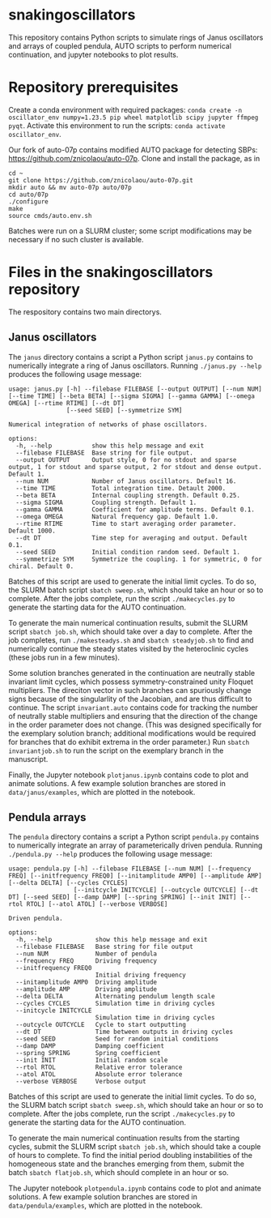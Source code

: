 # snakingoscillators
This repository contains Python scripts to simulate rings of Janus oscillators and arrays of coupled pendula, AUTO scripts to perform numerical continuation, and jupyter notebooks to plot results.

# Repository prerequisites 
Create a conda environment with required packages:
`conda create -n oscillator_env numpy=1.23.5 pip wheel matplotlib scipy jupyter ffmpeg pyqt`.  Activate this environment to run the scripts: `conda activate oscillator_env`. 

Our fork of auto-07p contains modified AUTO package for detecting SBPs: https://github.com/znicolaou/auto-07p. Clone and install the package, as in
```
cd ~
git clone https://github.com/znicolaou/auto-07p.git
mkdir auto && mv auto-07p auto/07p
cd auto/07p
./configure
make
source cmds/auto.env.sh
```
Batches were run on a SLURM cluster; some script modifications may be necessary if no such cluster is available.

# Files in the snakingoscillators repository
The respository contains two main directorys.

## Janus oscillators
The `janus` directory contains a script a Python script `janus.py` contains to numerically integrate a ring of Janus oscillators. Running `./janus.py --help` produces the following usage message:
```
usage: janus.py [-h] --filebase FILEBASE [--output OUTPUT] [--num NUM] [--time TIME] [--beta BETA] [--sigma SIGMA] [--gamma GAMMA] [--omega OMEGA] [--rtime RTIME] [--dt DT]
                [--seed SEED] [--symmetrize SYM]

Numerical integration of networks of phase oscillators.

options:
  -h, --help           show this help message and exit
  --filebase FILEBASE  Base string for file output.
  --output OUTPUT      Output style, 0 for no stdout and sparse output, 1 for stdout and sparse output, 2 for stdout and dense output. Default 1.
  --num NUM            Number of Janus oscillators. Default 16.
  --time TIME          Total integration time. Detault 2000.
  --beta BETA          Internal coupling strength. Default 0.25.
  --sigma SIGMA        Coupling strength. Default 1.
  --gamma GAMMA        Coefficient for amplitude terms. Default 0.1.
  --omega OMEGA        Natural frequency gap. Default 1.0.
  --rtime RTIME        Time to start averaging order parameter. Default 1000.
  --dt DT              Time step for averaging and output. Default 0.1.
  --seed SEED          Initial condition random seed. Default 1.
  --symmetrize SYM     Symmetrize the coupling. 1 for symmetric, 0 for chiral. Default 0.
```

Batches of this script are used to generate the initial limit cycles. To do so, the SLURM batch script `sbatch sweep.sh`, which should take an hour or so to complete. After the jobs complete, run the script `./makecycles.py` to generate the starting data for the AUTO continuation. 

To generate the main numerical continuation results, submit the SLURM script `sbatch job.sh`, which should take over a day to complete. After the job completes, run `./makesteadys.sh` and `sbatch steadyjob.sh` to find and numerically continue the steady states visited by the heteroclinic cycles (these jobs run in a few minutes).  

Some solution branches generated in the continuation are neutrally stable invariant limit cycles, which possess symmetry-constrained unity Floquet multipliers. The direciton vector in such branches can spuriously change signs because of the singularlity of the Jacobian, and are thus difficult to continue. The script `invariant.auto` contains code for tracking the number of neutrally stable multipliers and ensuring that the direction of the change in the order parameter does not change. (This was designed specifically for the exemplary solution branch; additional modifications would be required for branches that do exhibit extrema in the order parameter.) Run `sbatch invariantjob.sh` to run the script on the exemplary branch in the manuscript. 

Finally, the Jupyter notebook `plotjanus.ipynb` contains code to plot and animate solutions. A few example solution branches are stored in `data/janus/examples`, which are plotted in the notebook.

## Pendula arrays
The `pendula` directory contains a script a Python script `pendula.py` contains to numerically integrate an array of parameterically driven pendula. Running `./pendula.py --help` produces the following usage message:
```
usage: pendula.py [-h] --filebase FILEBASE [--num NUM] [--frequency FREQ] [--initfrequency FREQ0] [--initamplitude AMP0] [--amplitude AMP] [--delta DELTA] [--cycles CYCLES]
                  [--initcycle INITCYCLE] [--outcycle OUTCYCLE] [--dt DT] [--seed SEED] [--damp DAMP] [--spring SPRING] [--init INIT] [--rtol RTOL] [--atol ATOL] [--verbose VERBOSE]

Driven pendula.

options:
  -h, --help            show this help message and exit
  --filebase FILEBASE   Base string for file output
  --num NUM             Number of pendula
  --frequency FREQ      Driving frequency
  --initfrequency FREQ0
                        Initial driving frequency
  --initamplitude AMP0  Driving amplitude
  --amplitude AMP       Driving amplitude
  --delta DELTA         Alternating pendulum length scale
  --cycles CYCLES       Simulation time in driving cycles
  --initcycle INITCYCLE
                        Simulation time in driving cycles
  --outcycle OUTCYCLE   Cycle to start outputting
  --dt DT               Time between outputs in driving cycles
  --seed SEED           Seed for random initial conditions
  --damp DAMP           Damping coefficient
  --spring SPRING       Spring coefficient
  --init INIT           Initial random scale
  --rtol RTOL           Relative error tolerance
  --atol ATOL           Absolute error tolerance
  --verbose VERBOSE     Verbose output
```

Batches of this script are used to generate the initial limit cycles. To do so, the SLURM batch script `sbatch sweep.sh`, which should take an hour or so to complete. After the jobs complete, run the script `./makecycles.py` to generate the starting data for the AUTO continuation. 

To generate the main numerical continuation results from the starting cycles, submit the SLURM script `sbatch job.sh`, which should take a couple of hours to complete. To find the initial period doubling instabilities of the homogeneous state and the branches emerging from them, submit the batch `sbatch flatjob.sh`, which should complete in an hour or so. 

The Jupyter notebook `plotpendula.ipynb` contains code to plot and animate solutions. A few example solution branches are stored in `data/pendula/examples`, which are plotted in the notebook.

